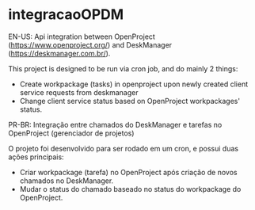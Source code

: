 # integracaoOPDM
EN-US:
Api integration between OpenProject (https://www.openproject.org/) and DeskManager (https://deskmanager.com.br/).

This project is designed to be run via cron job, and do mainly 2 things: 

- Create workpackage (tasks) in openproject upon newly created client service requests from deskmanager
- Change client service status based on OpenProject workpackages' status.

PR-BR:
Integração entre chamados do DeskManager e tarefas no OpenProject (gerenciador de projetos)

O projeto foi desenvolvido para ser rodado em um cron, e possui duas ações principais:

- Criar workpackage (tarefa) no OpenProject após criação de novos chamados no DeskManager.
- Mudar o status do chamado baseado no status do workpackage do OpenProject.
